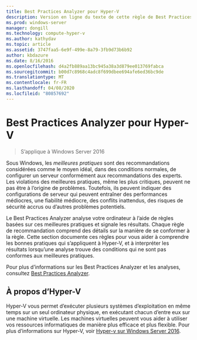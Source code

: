 ```yaml
---
title: Best Practices Analyzer pour Hyper-V
description: Version en ligne du texte de cette règle de Best Practices Analyzer.
ms.prod: windows-server
manager: dongill
ms.technology: compute-hyper-v
ms.author: kathydav
ms.topic: article
ms.assetid: 3747faa5-6e9f-499e-8a79-3fb9d73b6b92
author: kbdazure
ms.date: 8/16/2016
ms.openlocfilehash: d4a2fb889aa13bc945a38a3d879ee013769fabca
ms.sourcegitcommit: b00d7c8968c4adc8f699dbee694afe6ed36bc9de
ms.translationtype: MT
ms.contentlocale: fr-FR
ms.lasthandoff: 04/08/2020
ms.locfileid: "80857692"
---
```

# <a name="best-practices-analyzer-for-hyper-v"></a>Best Practices Analyzer pour Hyper-V

>S’applique à Windows Server 2016
  
Sous Windows, les *meilleures pratiques* sont des recommandations considérées comme le moyen idéal, dans des conditions normales, de configurer un serveur conformément aux recommandations des experts. Les violations des meilleures pratiques, même les plus critiques, peuvent ne pas être à l’origine de problèmes. Toutefois, ils peuvent indiquer des configurations de serveur qui peuvent entraîner des performances médiocres, une fiabilité médiocre, des conflits inattendus, des risques de sécurité accrus ou d’autres problèmes potentiels.  
  
Le Best Practices Analyzer analyse votre ordinateur à l’aide de règles basées sur ces meilleures pratiques et signale les résultats. Chaque règle de recommandation comprend des détails sur la manière de se conformer à la règle. Cette section documente ces règles pour vous aider à comprendre les bonnes pratiques qui s’appliquent à Hyper-V, et à interpréter les résultats lorsqu’une analyse trouve des conditions qui ne sont pas conformes aux meilleures pratiques.  
  
Pour plus d’informations sur les Best Practices Analyzer et les analyses, consultez [Best Practices Analyzer](https://go.microsoft.com/fwlink/?LinkId=122786).  
  
## <a name="about-hyper-v"></a>À propos d’Hyper-V  
Hyper-V vous permet d’exécuter plusieurs systèmes d’exploitation en même temps sur un seul ordinateur physique, en exécutant chacun d’entre eux sur une machine virtuelle. Les machines virtuelles peuvent vous aider à utiliser vos ressources informatiques de manière plus efficace et plus flexible. Pour plus d’informations sur Hyper-V, voir [Hyper-v sur Windows Server 2016](../Hyper-V-on-Windows-Server.md).  
  


